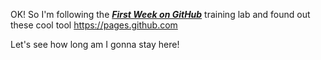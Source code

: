 OK! So I'm following the [***First Week on GitHub***](https://lab.github.com/githubtraining/first-week-on-github) training lab and found out these cool tool https://pages.github.com

Let's see how long am I gonna stay here!